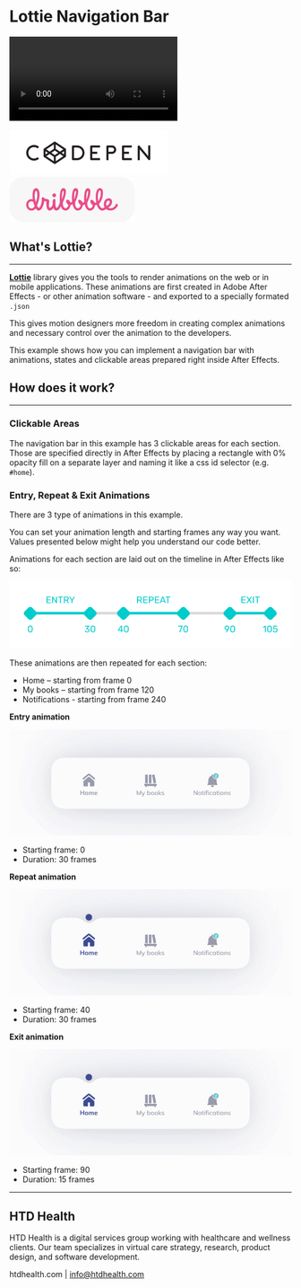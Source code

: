 # Lottie Navigation Bar

![](readme/preview.mp4)

[![CodePen](readme/codepen.svg)](https://codepen.io/htdhealth/pen/LYxvdvm)
[![Dribbble](readme/dribbble.svg)](https://dribbble.com/HTD)


## What's Lottie?
---

[**Lottie**](https://github.com/airbnb/lottie-web) library gives you the tools to render animations on the web or in mobile applications. These animations are first created in Adobe After Effects - or other animation software - and exported to a specially formated `.json`

This gives motion designers more freedom in creating complex animations and necessary control over the animation to the developers.

This example shows how you can implement a navigation bar with animations, states and clickable areas prepared right inside After Effects.

## How does it work?
---

### Clickable Areas
The navigation bar in this example has 3 clickable areas for each section. Those are specified directly in After Effects by placing a rectangle with 0% opacity fill on a separate layer and naming it like a css id selector (e.g. `#home`).

### Entry, Repeat & Exit Animations
There are 3 type of animations in this example.

You can set your animation length and starting frames any way you want. Values presented below might help you understand our code better.

Animations for each section are laid out on the timeline in After Effects like so:

![Animations](readme/animation.svg)

These animations are then repeated for each section:
- Home – starting from frame 0
- My books – starting from frame 120
- Notifications - starting from frame 240

**Entry animation**

![Entry](readme/entry.gif)

- Starting frame: 0
- Duration: 30 frames

**Repeat animation**

![Repeat](readme/repeat.gif)

- Starting frame: 40
- Duration: 30 frames

**Exit animation**

![Exit](readme/exit.gif)

- Starting frame: 90
- Duration: 15 frames

---
## HTD Health
HTD Health is a digital services group working with healthcare and wellness clients. Our team specializes in virtual care strategy, research, product design, and software development.

htdhealth.com | info@htdhealth.com